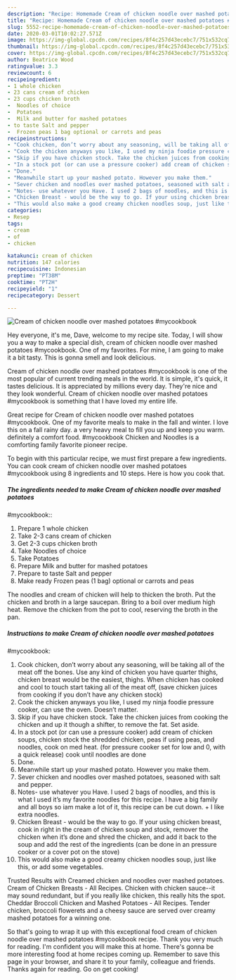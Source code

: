 ```yaml
---
description: "Recipe: Homemade Cream of chicken noodle over mashed potatoes #mycookbook"
title: "Recipe: Homemade Cream of chicken noodle over mashed potatoes #mycookbook"
slug: 5552-recipe-homemade-cream-of-chicken-noodle-over-mashed-potatoes-mycookbook
date: 2020-03-01T10:02:27.571Z
image: https://img-global.cpcdn.com/recipes/8f4c257d43ecebc7/751x532cq70/cream-of-chicken-noodle-over-mashed-potatoes-mycookbook-recipe-main-photo.jpg
thumbnail: https://img-global.cpcdn.com/recipes/8f4c257d43ecebc7/751x532cq70/cream-of-chicken-noodle-over-mashed-potatoes-mycookbook-recipe-main-photo.jpg
cover: https://img-global.cpcdn.com/recipes/8f4c257d43ecebc7/751x532cq70/cream-of-chicken-noodle-over-mashed-potatoes-mycookbook-recipe-main-photo.jpg
author: Beatrice Wood
ratingvalue: 3.3
reviewcount: 6
recipeingredient:
- 1 whole chicken
- 23 cans cream of chicken
- 23 cups chicken broth
-  Noodles of choice
-  Potatoes
-  Milk and butter for mashed potatoes
- to taste Salt and pepper
-  Frozen peas 1 bag optional or carrots and peas
recipeinstructions:
- "Cook chicken, don’t worry about any seasoning, will be taking all of the meat off the bones. Use any kind of chicken you have quarter thighs, chicken breast would be the easiest, thighs. When chicken has cooked and cool to touch start taking all of the meat off, (save chicken juices from cooking if you don’t have any chicken stock)"
- "Cook the chicken anyways you like, I used my ninja foodie pressure cooker, can use the oven. Doesn’t matter."
- "Skip if you have chicken stock. Take the chicken juices from cooking the chicken and up it though a shifter, to remove the fat. Set aside."
- "In a stock pot (or can use a pressure cooker) add cream of chicken soups, chicken stock the shredded chicken, peas if using peas, and noodles, cook on med heat. (for pressure cooker set for low and 0, with a quick release) cook until noodles are done"
- "Done."
- "Meanwhile start up your mashed potato. However you make them."
- "Sever chicken and noodles over mashed potatoes, seasoned with salt and pepper."
- "Notes- use whatever you Have. I used 2 bags of noodles, and this is what I used it’s my favorite noodles for this recipe. I have a big family and all boys so iam make a lot of it, this recipe can be cut down. + I like extra noodles."
- "Chicken Breast - would be the way to go. If your using chicken breast, cook in right in the cream of chicken soup and stock, remover the chicken when it’s done and shred the chicken, and add it back to the soup and add the rest of the ingredients (can be done in an pressure cooker or a cover pot on the stove)"
- "This would also make a good creamy chicken noodles soup, just like this, or add some vegetables."
categories:
- Resep
tags:
- cream
- of
- chicken

katakunci: cream of chicken
nutrition: 147 calories
recipecuisine: Indonesian
preptime: "PT38M"
cooktime: "PT2H"
recipeyield: "1"
recipecategory: Dessert

---
```



![Cream of chicken noodle over mashed potatoes
#mycookbook](https://img-global.cpcdn.com/recipes/8f4c257d43ecebc7/751x532cq70/cream-of-chicken-noodle-over-mashed-potatoes-mycookbook-recipe-main-photo.jpg)

Hey everyone, it's me, Dave, welcome to my recipe site. Today, I will show you a way to make a special dish, cream of chicken noodle over mashed potatoes
#mycookbook. One of my favorites. For mine, I am going to make it a bit tasty. This is gonna smell and look delicious.

Cream of chicken noodle over mashed potatoes
#mycookbook is one of the most popular of current trending meals in the world. It is simple, it's quick, it tastes delicious. It is appreciated by millions every day. They're nice and they look wonderful. Cream of chicken noodle over mashed potatoes
#mycookbook is something that I have loved my entire life.

Great recipe for Cream of chicken noodle over mashed potatoes #mycookbook. One of my favorite meals to make in the fall and winter. I love this on a fall rainy day. a very heavy meal to fill you up and keep you warm. definitely a comfort food. #mycookbook Chicken and Noodles is a comforting family favorite pioneer recipe.


To begin with this particular recipe, we must first prepare a few ingredients. You can cook cream of chicken noodle over mashed potatoes
#mycookbook using 8 ingredients and 10 steps. Here is how you cook that.

##### The ingredients needed to make Cream of chicken noodle over mashed potatoes
#mycookbook::

1. Prepare 1 whole chicken
1. Take 2-3 cans cream of chicken
1. Get 2-3 cups chicken broth
1. Take  Noodles of choice
1. Take  Potatoes
1. Prepare  Milk and butter for mashed potatoes
1. Prepare to taste Salt and pepper
1. Make ready  Frozen peas (1 bag) optional or carrots and peas


The noodles and cream of chicken will help to thicken the broth. Put the chicken and broth in a large saucepan. Bring to a boil over medium high heat. Remove the chicken from the pot to cool, reserving the broth in the pan. 

##### Instructions to make Cream of chicken noodle over mashed potatoes
#mycookbook:

1. Cook chicken, don’t worry about any seasoning, will be taking all of the meat off the bones. Use any kind of chicken you have quarter thighs, chicken breast would be the easiest, thighs. When chicken has cooked and cool to touch start taking all of the meat off, (save chicken juices from cooking if you don’t have any chicken stock)
1. Cook the chicken anyways you like, I used my ninja foodie pressure cooker, can use the oven. Doesn’t matter.
1. Skip if you have chicken stock. Take the chicken juices from cooking the chicken and up it though a shifter, to remove the fat. Set aside.
1. In a stock pot (or can use a pressure cooker) add cream of chicken soups, chicken stock the shredded chicken, peas if using peas, and noodles, cook on med heat. (for pressure cooker set for low and 0, with a quick release) cook until noodles are done
1. Done.
1. Meanwhile start up your mashed potato. However you make them.
1. Sever chicken and noodles over mashed potatoes, seasoned with salt and pepper.
1. Notes- use whatever you Have. I used 2 bags of noodles, and this is what I used it’s my favorite noodles for this recipe. I have a big family and all boys so iam make a lot of it, this recipe can be cut down. + I like extra noodles.
1. Chicken Breast - would be the way to go. If your using chicken breast, cook in right in the cream of chicken soup and stock, remover the chicken when it’s done and shred the chicken, and add it back to the soup and add the rest of the ingredients (can be done in an pressure cooker or a cover pot on the stove)
1. This would also make a good creamy chicken noodles soup, just like this, or add some vegetables.


Trusted Results with Creamed chicken and noodles over mashed potatoes. Cream of Chicken Breasts - All Recipes. Chicken with chicken sauce--it may sound redundant, but if you really like chicken, this really hits the spot. Cheddar Broccoli Chicken and Mashed Potatoes - All Recipes. Tender chicken, broccoli flowerets and a cheesy sauce are served over creamy mashed potatoes for a winning one. 

So that's going to wrap it up with this exceptional food cream of chicken noodle over mashed potatoes
#mycookbook recipe. Thank you very much for reading. I'm confident you will make this at home. There's gonna be more interesting food at home recipes coming up. Remember to save this page in your browser, and share it to your family, colleague and friends. Thanks again for reading. Go on get cooking!
